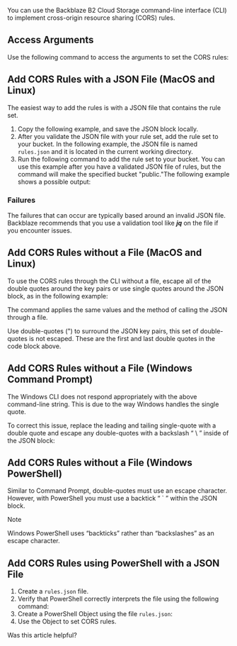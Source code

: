 You can use the Backblaze B2 Cloud Storage command-line interface (CLI) to implement cross-origin resource sharing (CORS) rules.

## Access Arguments

Use the following command to access the arguments to set the CORS rules:

## Add CORS Rules with a JSON File (MacOS and Linux)

The easiest way to add the rules is with a JSON file that contains the rule set.

1.  Copy the following example, and save the JSON block locally.
2.  After you validate the JSON file with your rule set, add the rule set to your bucket. In the following example, the JSON file is named `rules.json` and it is located in the current working directory.
3.  Run the following command to add the rule set to your bucket. You can use this example after you have a validated JSON file of rules, but the command will make the specified bucket "public."The following example shows a possible output:

### Failures

The failures that can occur are typically based around an invalid JSON file. Backblaze recommends that you use a validation tool like **_jq_** on the file if you encounter issues.

## Add CORS Rules without a File (MacOS and Linux)

To use the CORS rules through the CLI without a file, escape all of the double quotes around the key pairs or use single quotes around the JSON block, as in the following example:

The command applies the same values and the method of calling the JSON through a file.

Use double-quotes (") to surround the JSON key pairs, this set of double-quotes is not escaped. These are the first and last double quotes in the code block above.

## Add CORS Rules without a File (Windows Command Prompt)

The Windows CLI does not respond appropriately with the above command-line string. This is due to the way Windows handles the single quote.

To correct this issue, replace the leading and tailing single-quote with a double quote and escape any double-quotes with a backslash “ \\ ” inside of the JSON block:

## Add CORS Rules without a File (Windows PowerShell)

Similar to Command Prompt, double-quotes must use an escape character. However, with PowerShell you must use a backtick “ \` ” within the JSON block. 

Note

Windows PowerShell uses “backticks” rather than “backslashes” as an escape character.

## Add CORS Rules using PowerShell with a JSON File

1.  Create a `rules.json` file.
2.  Verify that PowerShell correctly interprets the file using the following command:
3.  Create a PowerShell Object using the file `rules.json`:
4.  Use the Object to set CORS rules.  
    

Was this article helpful?